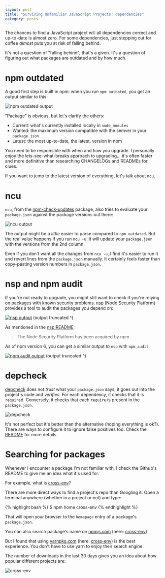 ```yaml
---
layout: post
title: "Surviving Unfamiliar JavaScript Projects: dependencies"
category: posts
---
```


The chances to find a JavaScript project will all dependencies correct and
up-to-date is almost zero. For some dependencies, just stepping out for coffee
_almost_ puts you at risk of falling behind.

It's not a question of "falling behind", that's a given. It's a question
of figuring out what packages are outdated and by how much.


# npm outdated

A good first step is built in npm: when you run `npm outdated`, you get an output similar to this:

![npm outdated output]({{site.url}}/assets/surviving-unfamiliar/npm-outdated.png)

"Package" is obvious, but let's clarify the others:

- Current: what's currently installed locally in `node_modules`
- Wanted: the maximum version compatible with the semver in your `package.json`
- Latest: the most up-to-date, the latest, version in npm

You need to be responsible with when and how you upgrade. I personally enjoy
the lets-see-what-breaks approach to upgrading... it's often faster and more
definitive than researching CHANGELOGs and READMEs for clues.

If you want to jump to the latest version of everything, let's talk about `ncu`.


# ncu

`ncu`, from the [npm-check-updates](https://github.com/tjunnone/npm-check-updates) package, also tries to evaluate your
`package.json` against the package versions out there:

![ncu output]({{site.url}}/assets/surviving-unfamiliar/ncu.png)

The output might be a _little_ easier to parse compared to `npm outdated`. But
the real value happens if you run `ncu -u`: it will update your `package.json`
with the versions from the 2nd column.

Even if you don't want all the changes from `ncu -u`, I find it's easier to run
it and revert lines from the `package.json` manually. It certainly feels faster
than copy-pasting version numbers in `package.json`.


# nsp and npm audit

If you're not ready to upgrade, you might still want to check if you're relying on packages
with known security problems. [nsp](https://github.com/nodesecurity/nsp) (Node Security Platform) provides
a tool to audit the packages you depend on:

[![nsp output]({{site.url}}/assets/surviving-unfamiliar/nsp.png)]({{site.url}}/assets/surviving-unfamiliar/nsp.png)
(output truncated ^)

As mentioned in the [nsp README](https://github.com/nodesecurity/nsp):

> The Node Security Platform has been acquired by npm

As of npm version 6, you can get a similar output to `nsp` with `npm audit`:

[![npm audit output]({{site.url}}/assets/surviving-unfamiliar/npm-audit.png)]({{site.url}}/assets/surviving-unfamiliar/npm-audit.png)
(output truncated ^)


# depcheck

[depcheck](https://github.com/depcheck/depcheck) does not _trust_ what your
`package.json` says, it goes out into the project's code and _verifies_. For
each dependency, it checks that it is `require`d. Conversely, it checks that
each `require` is present in the `package.json`.

![depcheck]({{site.url}}/assets/surviving-unfamiliar/depcheck.png)

It's not perfect but it's better than the alternative (hoping everything is
ok?). There are ways to configure it to ignore false positives too. Check the
[README](https://github.com/depcheck/depcheck) for more details.


# Searching for packages

Whenever I encounter a package I'm not familiar with, I check the Github's
README to give me an idea what it's used for.

For example, what is [cross-env](https://github.com/kentcdodds/cross-env)?

There are more direct ways to find a project's repo than Googling it.
Open a terminal anywhere (whether in a project or not) and type:

{% highlight bash %}
$ npm home cross-env
{% endhighlight %}

That will open your browser to the `homepage` entry of a package's `package.json`.

You can also search package's name on [npmjs.com](https://www.npmjs.com/)
(here: [cross-env](https://www.npmjs.com/search?q=cross-env))

But I found that using [yarnpkg.com](https://yarnpkg.com/en/) (here:
[cross-env](https://yarnpkg.com/en/packages?q=cross-env)) is the best
experience. You don't have to use yarn to enjoy their search engine.

The number of downloads in the last 30 days gives you an idea about
how popular different projects are:

![cross-env]({{site.url}}/assets/surviving-unfamiliar/cross-env.png)

